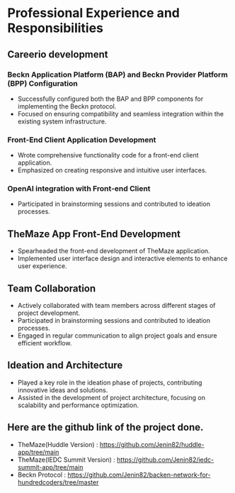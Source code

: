 # Professional Experience and Responsibilities

## Careerio development

### Beckn Application Platform (BAP) and Beckn Provider Platform (BPP) Configuration
- Successfully configured both the BAP and BPP components for implementing the Beckn protocol.
- Focused on ensuring compatibility and seamless integration within the existing system infrastructure.

### Front-End Client Application Development
- Wrote comprehensive functionality code for a front-end client application.
- Emphasized on creating responsive and intuitive user interfaces.

### OpenAI integration with Front-end Client
- Participated in brainstorming sessions and contributed to ideation processes.

## TheMaze App Front-End Development
- Spearheaded the front-end development of TheMaze application.
- Implemented user interface design and interactive elements to enhance user experience.

## Team Collaboration

- Actively collaborated with team members across different stages of project development.
- Participated in brainstorming sessions and contributed to ideation processes.
- Engaged in regular communication to align project goals and ensure efficient workflow.

## Ideation and Architecture

- Played a key role in the ideation phase of projects, contributing innovative ideas and solutions.
- Assisted in the development of project architecture, focusing on scalability and performance optimization.

## Here are the github link of the project done.

- TheMaze(Huddle Version) : https://github.com/Jenin82/huddle-app/tree/main
- TheMaze(IEDC Summit Version) : https://github.com/Jenin82/iedc-summit-app/tree/main
- Beckn Protocol : https://github.com/Jenin82/backen-network-for-hundredcoders/tree/master